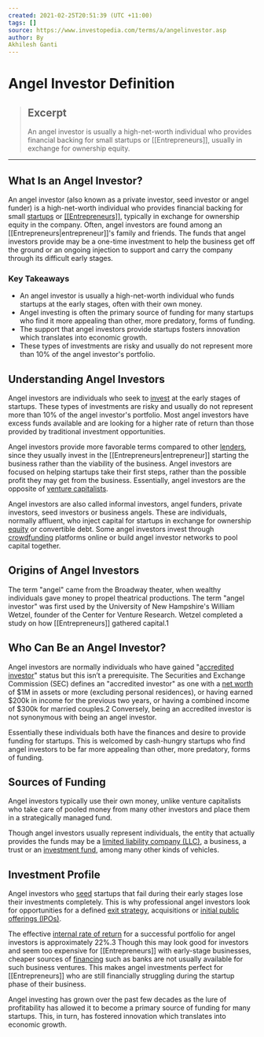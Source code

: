 ```yaml
---
created: 2021-02-25T20:51:39 (UTC +11:00)
tags: []
source: https://www.investopedia.com/terms/a/angelinvestor.asp
author: By
Akhilesh Ganti
---
```


# Angel Investor Definition

> ## Excerpt
> An angel investor is usually a high-net-worth individual who provides financial backing for small startups or [[Entrepreneurs]], usually in exchange for ownership equity.

---
## What Is an Angel Investor?

An angel investor (also known as a private investor, seed investor or angel funder) is a high-net-worth individual who provides financial backing for small [startups](https://www.investopedia.com/terms/s/startup.asp) or [[[Entrepreneurs]]](https://www.investopedia.com/terms/e/[[[[Entrepreneurs]]|entrepreneur]].asp), typically in exchange for ownership equity in the company. Often, angel investors are found among an [[Entrepreneurs|entrepreneur]]'s family and friends. The funds that angel investors provide may be a one-time investment to help the business get off the ground or an ongoing injection to support and carry the company through its difficult early stages.

### Key Takeaways

-   An angel investor is usually a high-net-worth individual who funds startups at the early stages, often with their own money.
-   Angel investing is often the primary source of funding for many startups who find it more appealing than other, more predatory, forms of funding.
-   The support that angel investors provide startups fosters innovation which translates into economic growth.
-   These types of investments are risky and usually do not represent more than 10% of the angel investor's portfolio.

## Understanding Angel Investors

Angel investors are individuals who seek to [invest](https://www.investopedia.com/ask/answers/062315/what-type-funding-options-are-available-private-company.asp) at the early stages of startups. These types of investments are risky and usually do not represent more than 10% of the angel investor's portfolio. Most angel investors have excess funds available and are looking for a higher rate of return than those provided by traditional investment opportunities.

Angel investors provide more favorable terms compared to other [lenders](https://www.investopedia.com/terms/l/lender.asp), since they usually invest in the [[Entrepreneurs|entrepreneur]] starting the business rather than the viability of the business. Angel investors are focused on helping startups take their first steps, rather than the possible profit they may get from the business. Essentially, angel investors are the opposite of [venture capitalists](https://www.investopedia.com/terms/v/venturecapitalist.asp).

Angel investors are also called informal investors, angel funders, private investors, seed investors or business angels. These are individuals, normally affluent, who inject capital for startups in exchange for ownership [equity](https://www.investopedia.com/terms/e/equity.asp) or convertible debt. Some angel investors invest through [crowdfunding](https://www.investopedia.com/terms/c/crowdfunding.asp) platforms online or build angel investor networks to pool capital together.

## Origins of Angel Investors

The term "angel" came from the Broadway theater, when wealthy individuals gave money to propel theatrical productions. The term "angel investor" was first used by the University of New Hampshire's William Wetzel, founder of the Center for Venture Research. Wetzel completed a study on how [[Entrepreneurs]] gathered capital.1

## Who Can Be an Angel Investor?

Angel investors are normally individuals who have gained "[accredited investor](https://www.investopedia.com/terms/a/accreditedinvestor.asp)" status but this isn’t a prerequisite. The Securities and Exchange Commission (SEC) defines an "accredited investor" as one with a [net worth](https://www.investopedia.com/terms/n/networth.asp) of $1M in assets or more (excluding personal residences), or having earned $200k in income for the previous two years, or having a combined income of $300k for married couples.2 Conversely, being an accredited investor is not synonymous with being an angel investor.

Essentially these individuals both have the finances and desire to provide funding for startups. This is welcomed by cash-hungry startups who find angel investors to be far more appealing than other, more predatory, forms of funding.

## Sources of Funding

Angel investors typically use their own money, unlike venture capitalists who take care of pooled money from many other investors and place them in a strategically managed fund.

Though angel investors usually represent individuals, the entity that actually provides the funds may be a [limited liability company (LLC)](https://www.investopedia.com/terms/l/llc.asp), a business, a trust or an [investment fund](https://www.investopedia.com/terms/i/investment-fund.asp), among many other kinds of vehicles.

## Investment Profile

Angel investors who [seed](https://www.investopedia.com/terms/s/seedcapital.asp) startups that fail during their early stages lose their investments completely. This is why professional angel investors look for opportunities for a defined [exit strategy](https://www.investopedia.com/terms/e/exitstrategy.asp), acquisitions or [initial public offerings (IPOs)](https://www.investopedia.com/terms/i/ipo.asp).

The effective [internal rate of return](https://www.investopedia.com/terms/i/irr.asp) for a successful portfolio for angel investors is approximately 22%.3 Though this may look good for investors and seem too expensive for [[Entrepreneurs]] with early-stage businesses, cheaper sources of [financing](https://www.investopedia.com/terms/e/equityfinancing.asp) such as banks are not usually available for such business ventures. This makes angel investments perfect for [[Entrepreneurs]] who are still financially struggling during the startup phase of their business.

Angel investing has grown over the past few decades as the lure of profitability has allowed it to become a primary source of funding for many startups. This, in turn, has fostered innovation which translates into economic growth.
